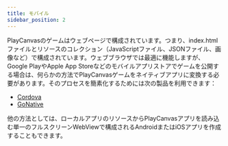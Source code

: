 ```yaml
---
title: モバイル
sidebar_position: 2
---
```


PlayCanvasのゲームはウェブページで構成されています。つまり、index.htmlファイルとリソースのコレクション（JavaScriptファイル、JSONファイル、画像など）で構成されています。ウェブブラウザでは最適に機能しますが、Google PlayやApple App Storeなどのモバイルアプリストアでゲームを公開する場合は、何らかの方法でPlayCanvasゲームをネイティブアプリに変換する必要があります。そのプロセスを簡素化するためには次の製品を利用できます：

* [Cordova][cordova]
* [GoNative][gonative]

他の方法としては、ローカルアプリのリソースからPlayCanvasアプリを読み込む単一のフルスクリーンWebViewで構成されるAndroidまたはiOSアプリを作成することもできます。

[cordova]: /user-manual/publishing/mobile/cordova
[gonative]: /user-manual/publishing/mobile/gonative
